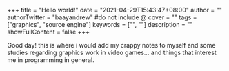 +++
title = "Hello world!"
date = "2021-04-29T15:43:47+08:00"
author = ""
authorTwitter = "baayandrew" #do not include @
cover = ""
tags = ["graphics", "source engine"]
keywords = ["", ""]
description = ""
showFullContent = false
+++

Good day! this is where i would add my crappy notes to myself and some studies regarding graphics work in video games... and things that interest me in programming in
general.